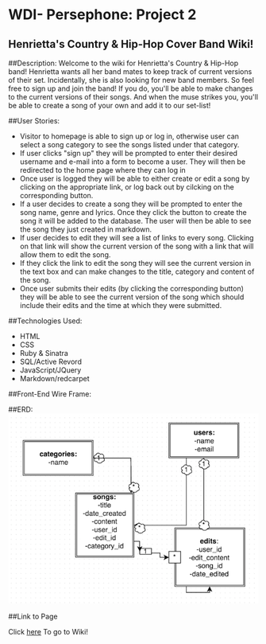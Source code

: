 # WDI- Persephone: Project 2

## Henrietta's Country & Hip-Hop Cover Band Wiki!

##Description:
Welcome to the wiki for Henrietta's Country & Hip-Hop band! Henrietta wants all her band mates to keep track of current versions of their set. Incidentally, she is also looking for new band members. So feel free to sign up and join the band! If you do, you'll be able to make changes to the current versions of their songs. And when the muse strikes you, you'll be able to create a song of your own and add it to our set-list! 


##User Stories:

- Visitor to homepage is able to sign up or log in, otherwise user can select a song category to see the songs listed under that category.  
- If user clicks "sign up" they will be prompted to enter their desired username and e-mail into a form to become a user. They will then be redirected to the home page where they can log in 
- Once user is logged they will be able to either create or edit a song by clicking on the appropriate link, or log back out by cilcking on the corresponding button. 
- If a user decides to create a song they will be prompted to enter the song name, genre and lyrics. Once they click the button to create the song it will be added to the database. The user will then be able to see the song they just created in markdown. 
- If user decides to edit they will see a list of links to every song. Clicking on that link will show the current version of the song with a link that will allow them to edit the song.
- If they click the link to edit the song they will see the current version in the text box and can make changes to the title, category and content of the song. 
- Once user submits their edits (by clicking the corresponding button) they will be able to see the current version of the song which should include their edits and the time at which they were submitted. 

##Technologies Used:

- HTML
- CSS
- Ruby & Sinatra
- SQL/Active Revord
- JavaScript/JQuery
- Markdown/redcarpet 

##Front-End Wire Frame:

##ERD:
<img src="public/img/erd.png"/>

##Link to Page

Click [here](https://obscure-refuge-1439.herokuapp.com/) To go to Wiki!
